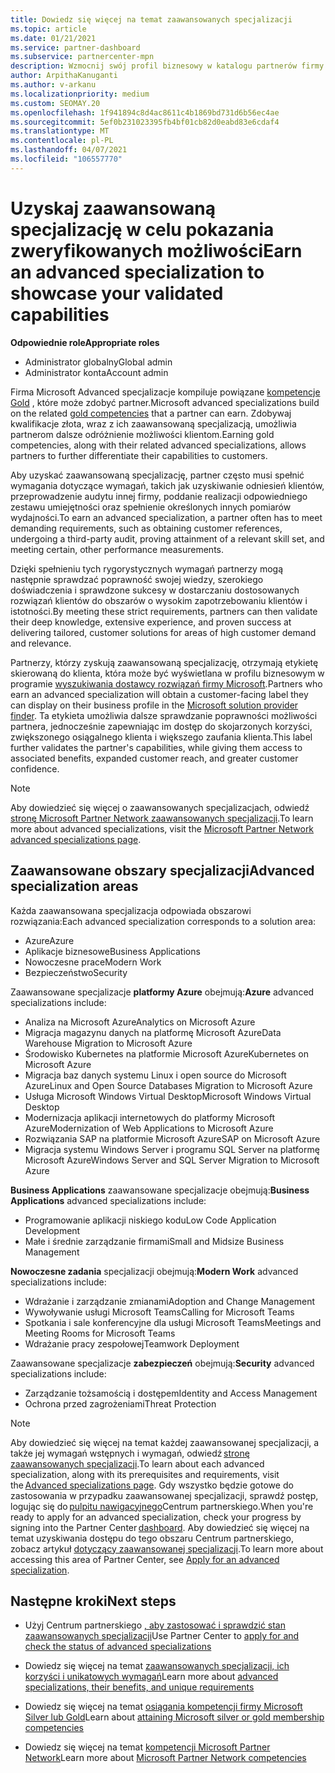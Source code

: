 ```yaml
---
title: Dowiedz się więcej na temat zaawansowanych specjalizacji
ms.topic: article
ms.date: 01/21/2021
ms.service: partner-dashboard
ms.subservice: partnercenter-mpn
description: Wzmocnij swój profil biznesowy w katalogu partnerów firmy Microsoft. Dowiedz się więcej o zaawansowanych specjalizacjach, które można osiągnąć wraz z istniejącymi kompetencjami Gold i Silver.
author: ArpithaKanuganti
ms.author: v-arkanu
ms.localizationpriority: medium
ms.custom: SEOMAY.20
ms.openlocfilehash: 1f941894c8d4ac8611c4b1869bd731d6b56ec4ae
ms.sourcegitcommit: 5ef0b231023395fb4bf01cb82d0eabd83e6cdaf4
ms.translationtype: MT
ms.contentlocale: pl-PL
ms.lasthandoff: 04/07/2021
ms.locfileid: "106557770"
---
```

# <a name="earn-an-advanced-specialization-to-showcase-your-validated-capabilities"></a><span data-ttu-id="e3bc9-104">Uzyskaj zaawansowaną specjalizację w celu pokazania zweryfikowanych możliwości</span><span class="sxs-lookup"><span data-stu-id="e3bc9-104">Earn an advanced specialization to showcase your validated capabilities</span></span>

<span data-ttu-id="e3bc9-105">**Odpowiednie role**</span><span class="sxs-lookup"><span data-stu-id="e3bc9-105">**Appropriate roles**</span></span>

- <span data-ttu-id="e3bc9-106">Administrator globalny</span><span class="sxs-lookup"><span data-stu-id="e3bc9-106">Global admin</span></span>
- <span data-ttu-id="e3bc9-107">Administrator konta</span><span class="sxs-lookup"><span data-stu-id="e3bc9-107">Account admin</span></span>

<span data-ttu-id="e3bc9-108">Firma Microsoft Advanced specjalizacje kompiluje powiązane [kompetencje Gold](learn-about-competencies.md) , które może zdobyć partner.</span><span class="sxs-lookup"><span data-stu-id="e3bc9-108">Microsoft advanced specializations build on the related [gold competencies](learn-about-competencies.md) that a partner can earn.</span></span> <span data-ttu-id="e3bc9-109">Zdobywaj kwalifikacje złota, wraz z ich zaawansowaną specjalizacją, umożliwia partnerom dalsze odróżnienie możliwości klientom.</span><span class="sxs-lookup"><span data-stu-id="e3bc9-109">Earning gold competencies, along with their related advanced specializations, allows partners to further differentiate their capabilities to customers.</span></span>

<span data-ttu-id="e3bc9-110">Aby uzyskać zaawansowaną specjalizację, partner często musi spełnić wymagania dotyczące wymagań, takich jak uzyskiwanie odniesień klientów, przeprowadzenie audytu innej firmy, poddanie realizacji odpowiedniego zestawu umiejętności oraz spełnienie określonych innych pomiarów wydajności.</span><span class="sxs-lookup"><span data-stu-id="e3bc9-110">To earn an advanced specialization, a partner often has to meet demanding requirements, such as obtaining customer references, undergoing a third-party audit, proving attainment of a relevant skill set, and meeting certain, other performance measurements.</span></span>

<span data-ttu-id="e3bc9-111">Dzięki spełnieniu tych rygorystycznych wymagań partnerzy mogą następnie sprawdzać poprawność swojej wiedzy, szerokiego doświadczenia i sprawdzone sukcesy w dostarczaniu dostosowanych rozwiązań klientów do obszarów o wysokim zapotrzebowaniu klientów i istotności.</span><span class="sxs-lookup"><span data-stu-id="e3bc9-111">By meeting these strict requirements, partners can then validate their deep knowledge, extensive experience, and proven success at delivering tailored, customer solutions for areas of high customer demand and relevance.</span></span>

<span data-ttu-id="e3bc9-112">Partnerzy, którzy zyskują zaawansowaną specjalizację, otrzymają etykietę skierowaną do klienta, która może być wyświetlana w profilu biznesowym w programie [wyszukiwania dostawcy rozwiązań firmy Microsoft](https://www.microsoft.com/solution-providers/home).</span><span class="sxs-lookup"><span data-stu-id="e3bc9-112">Partners who earn an advanced specialization will obtain a customer-facing label they can display on their business profile in the [Microsoft solution provider finder](https://www.microsoft.com/solution-providers/home).</span></span> <span data-ttu-id="e3bc9-113">Ta etykieta umożliwia dalsze sprawdzanie poprawności możliwości partnera, jednocześnie zapewniając im dostęp do skojarzonych korzyści, zwiększonego osiągalnego klienta i większego zaufania klienta.</span><span class="sxs-lookup"><span data-stu-id="e3bc9-113">This label further validates the partner's capabilities, while giving them access to associated benefits, expanded customer reach, and greater customer confidence.</span></span>

> [!NOTE]
> <span data-ttu-id="e3bc9-114">Aby dowiedzieć się więcej o zaawansowanych specjalizacjach, odwiedź [stronę Microsoft Partner Network zaawansowanych specjalizacji](https://partner.microsoft.com/membership/advanced-specialization).</span><span class="sxs-lookup"><span data-stu-id="e3bc9-114">To learn more about advanced specializations, visit the [Microsoft Partner Network advanced specializations page](https://partner.microsoft.com/membership/advanced-specialization).</span></span>

## <a name="advanced-specialization-areas"></a><span data-ttu-id="e3bc9-115">Zaawansowane obszary specjalizacji</span><span class="sxs-lookup"><span data-stu-id="e3bc9-115">Advanced specialization areas</span></span>

<span data-ttu-id="e3bc9-116">Każda zaawansowana specjalizacja odpowiada obszarowi rozwiązania:</span><span class="sxs-lookup"><span data-stu-id="e3bc9-116">Each advanced specialization corresponds to a solution area:</span></span>

- <span data-ttu-id="e3bc9-117">Azure</span><span class="sxs-lookup"><span data-stu-id="e3bc9-117">Azure</span></span>
- <span data-ttu-id="e3bc9-118">Aplikacje biznesowe</span><span class="sxs-lookup"><span data-stu-id="e3bc9-118">Business Applications</span></span>
- <span data-ttu-id="e3bc9-119">Nowoczesne prace</span><span class="sxs-lookup"><span data-stu-id="e3bc9-119">Modern Work</span></span>
- <span data-ttu-id="e3bc9-120">Bezpieczeństwo</span><span class="sxs-lookup"><span data-stu-id="e3bc9-120">Security</span></span>

<span data-ttu-id="e3bc9-121">Zaawansowane specjalizacje **platformy Azure** obejmują:</span><span class="sxs-lookup"><span data-stu-id="e3bc9-121">**Azure** advanced specializations include:</span></span>

- <span data-ttu-id="e3bc9-122">Analiza na Microsoft Azure</span><span class="sxs-lookup"><span data-stu-id="e3bc9-122">Analytics on Microsoft Azure</span></span>
- <span data-ttu-id="e3bc9-123">Migracja magazynu danych na platformę Microsoft Azure</span><span class="sxs-lookup"><span data-stu-id="e3bc9-123">Data Warehouse Migration to Microsoft Azure</span></span>
- <span data-ttu-id="e3bc9-124">Środowisko Kubernetes na platformie Microsoft Azure</span><span class="sxs-lookup"><span data-stu-id="e3bc9-124">Kubernetes on Microsoft Azure</span></span>
- <span data-ttu-id="e3bc9-125">Migracja baz danych systemu Linux i open source do Microsoft Azure</span><span class="sxs-lookup"><span data-stu-id="e3bc9-125">Linux and Open Source Databases Migration to Microsoft Azure</span></span>
- <span data-ttu-id="e3bc9-126">Usługa Microsoft Windows Virtual Desktop</span><span class="sxs-lookup"><span data-stu-id="e3bc9-126">Microsoft Windows Virtual Desktop</span></span>
- <span data-ttu-id="e3bc9-127">Modernizacja aplikacji internetowych do platformy Microsoft Azure</span><span class="sxs-lookup"><span data-stu-id="e3bc9-127">Modernization of Web Applications to Microsoft Azure</span></span>
- <span data-ttu-id="e3bc9-128">Rozwiązania SAP na platformie Microsoft Azure</span><span class="sxs-lookup"><span data-stu-id="e3bc9-128">SAP on Microsoft Azure</span></span>
- <span data-ttu-id="e3bc9-129">Migracja systemu Windows Server i programu SQL Server na platformę Microsoft Azure</span><span class="sxs-lookup"><span data-stu-id="e3bc9-129">Windows Server and SQL Server Migration to Microsoft Azure</span></span>

<span data-ttu-id="e3bc9-130">**Business Applications** zaawansowane specjalizacje obejmują:</span><span class="sxs-lookup"><span data-stu-id="e3bc9-130">**Business Applications** advanced specializations include:</span></span>

- <span data-ttu-id="e3bc9-131">Programowanie aplikacji niskiego kodu</span><span class="sxs-lookup"><span data-stu-id="e3bc9-131">Low Code Application Development</span></span>
- <span data-ttu-id="e3bc9-132">Małe i średnie zarządzanie firmami</span><span class="sxs-lookup"><span data-stu-id="e3bc9-132">Small and Midsize Business Management</span></span>

<span data-ttu-id="e3bc9-133">**Nowoczesne zadania** specjalizacji obejmują:</span><span class="sxs-lookup"><span data-stu-id="e3bc9-133">**Modern Work** advanced specializations include:</span></span>

- <span data-ttu-id="e3bc9-134">Wdrażanie i zarządzanie zmianami</span><span class="sxs-lookup"><span data-stu-id="e3bc9-134">Adoption and Change Management</span></span>
- <span data-ttu-id="e3bc9-135">Wywoływanie usługi Microsoft Teams</span><span class="sxs-lookup"><span data-stu-id="e3bc9-135">Calling for Microsoft Teams</span></span>
- <span data-ttu-id="e3bc9-136">Spotkania i sale konferencyjne dla usługi Microsoft Teams</span><span class="sxs-lookup"><span data-stu-id="e3bc9-136">Meetings and Meeting Rooms for Microsoft Teams</span></span>
- <span data-ttu-id="e3bc9-137">Wdrażanie pracy zespołowej</span><span class="sxs-lookup"><span data-stu-id="e3bc9-137">Teamwork Deployment</span></span>

<span data-ttu-id="e3bc9-138">Zaawansowane specjalizacje **zabezpieczeń** obejmują:</span><span class="sxs-lookup"><span data-stu-id="e3bc9-138">**Security** advanced specializations include:</span></span>

- <span data-ttu-id="e3bc9-139">Zarządzanie tożsamością i dostępem</span><span class="sxs-lookup"><span data-stu-id="e3bc9-139">Identity and Access Management</span></span>
- <span data-ttu-id="e3bc9-140">Ochrona przed zagrożeniami</span><span class="sxs-lookup"><span data-stu-id="e3bc9-140">Threat Protection</span></span>

> [!NOTE]
> <span data-ttu-id="e3bc9-141">Aby dowiedzieć się więcej na temat każdej zaawansowanej specjalizacji, a także jej wymagań wstępnych i wymagań, odwiedź [stronę zaawansowanych specjalizacji](https://partner.microsoft.com/membership/advanced-specialization).</span><span class="sxs-lookup"><span data-stu-id="e3bc9-141">To learn about each advanced specialization, along with its prerequisites and requirements, visit the [Advanced specializations page](https://partner.microsoft.com/membership/advanced-specialization).</span></span> <span data-ttu-id="e3bc9-142">Gdy wszystko będzie gotowe do zastosowania w przypadku zaawansowanej specjalizacji, sprawdź postęp, logując się do [pulpitu nawigacyjnego](https://partner.microsoft.com/dashboard)Centrum partnerskiego.</span><span class="sxs-lookup"><span data-stu-id="e3bc9-142">When you're ready to apply for an advanced specialization, check your progress by signing into the Partner Center [dashboard](https://partner.microsoft.com/dashboard).</span></span> <span data-ttu-id="e3bc9-143">Aby dowiedzieć się więcej na temat uzyskiwania dostępu do tego obszaru Centrum partnerskiego, zobacz artykuł [dotyczący zaawansowanej specjalizacji](advanced-specializations-apply.md).</span><span class="sxs-lookup"><span data-stu-id="e3bc9-143">To learn more about accessing this area of Partner Center, see [Apply for an advanced specialization](advanced-specializations-apply.md).</span></span>

## <a name="next-steps"></a><span data-ttu-id="e3bc9-144">Następne kroki</span><span class="sxs-lookup"><span data-stu-id="e3bc9-144">Next steps</span></span>

- <span data-ttu-id="e3bc9-145">Użyj Centrum partnerskiego [, aby zastosować i sprawdzić stan zaawansowanych specjalizacji](advanced-specializations-apply.md)</span><span class="sxs-lookup"><span data-stu-id="e3bc9-145">Use Partner Center to [apply for and check the status of advanced specializations](advanced-specializations-apply.md)</span></span>

- <span data-ttu-id="e3bc9-146">Dowiedz się więcej na temat [zaawansowanych specjalizacji, ich korzyści i unikatowych wymagań](https://partner.microsoft.com/membership/advanced-specialization)</span><span class="sxs-lookup"><span data-stu-id="e3bc9-146">Learn more about [advanced specializations, their benefits, and unique requirements](https://partner.microsoft.com/membership/advanced-specialization)</span></span>

- <span data-ttu-id="e3bc9-147">Dowiedz się więcej na temat [osiągania kompetencji firmy Microsoft Silver lub Gold](learn-about-competencies.md)</span><span class="sxs-lookup"><span data-stu-id="e3bc9-147">Learn about [attaining Microsoft silver or gold membership competencies](learn-about-competencies.md)</span></span>

- <span data-ttu-id="e3bc9-148">Dowiedz się więcej na temat [kompetencji Microsoft Partner Network](https://partner.microsoft.com/membership/competencies)</span><span class="sxs-lookup"><span data-stu-id="e3bc9-148">Learn more about [Microsoft Partner Network competencies](https://partner.microsoft.com/membership/competencies)</span></span>